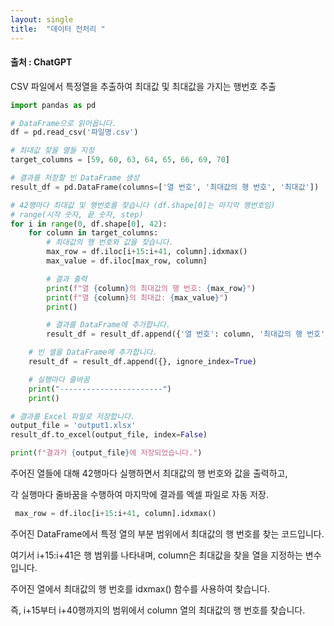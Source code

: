 ```yaml
---
layout: single
title:  "데이터 전처리 "
---
```



#### 출처 : ChatGPT
CSV 파일에서 특정열을 추출하여 최대값 및 최대값을 가지는 행번호 추출

```python
import pandas as pd

# DataFrame으로 읽어옵니다.
df = pd.read_csv('파일명.csv')

# 최대값 찾을 열들 지정
target_columns = [59, 60, 63, 64, 65, 66, 69, 70]

# 결과를 저장할 빈 DataFrame 생성
result_df = pd.DataFrame(columns=['열 번호', '최대값의 행 번호', '최대값'])

# 42행마다 최대값 및 행번호를 찾습니다 (df.shape[0]는 마지막 행번호임)
# range(시작 숫자, 끝 숫자, step)
for i in range(0, df.shape[0], 42):
    for column in target_columns:
        # 최대값의 행 번호와 값을 찾습니다.
        max_row = df.iloc[i+15:i+41, column].idxmax()
        max_value = df.iloc[max_row, column]

        # 결과 출력
        print(f"열 {column}의 최대값의 행 번호: {max_row}")
        print(f"열 {column}의 최대값: {max_value}")
        print()

        # 결과를 DataFrame에 추가합니다.
        result_df = result_df.append({'열 번호': column, '최대값의 행 번호': max_row, '최대값': max_value}, ignore_index=True)

    # 빈 셀을 DataFrame에 추가합니다.
    result_df = result_df.append({}, ignore_index=True)

    # 실행마다 줄바꿈
    print("-----------------------")
    print()

# 결과를 Excel 파일로 저장합니다.
output_file = 'output1.xlsx'
result_df.to_excel(output_file, index=False)

print(f"결과가 {output_file}에 저장되었습니다.")
```
주어진 열들에 대해 42행마다 실행하면서 최대값의 행 번호와 값을 출력하고, 

각 실행마다 줄바꿈을 수행하여 마지막에 결과를 엑셀 파일로 자동 저장.

```python
 max_row = df.iloc[i+15:i+41, column].idxmax()
 ```

주어진 DataFrame에서 특정 열의 부분 범위에서 최대값의 행 번호를 찾는 코드입니다.

여기서 i+15:i+41은 행 범위를 나타내며, column은 최대값을 찾을 열을 지정하는 변수입니다. 

주어진 열에서 최대값의 행 번호를 idxmax() 함수를 사용하여 찾습니다.

즉, i+15부터 i+40행까지의 범위에서 column 열의 최대값의 행 번호를 찾습니다.

